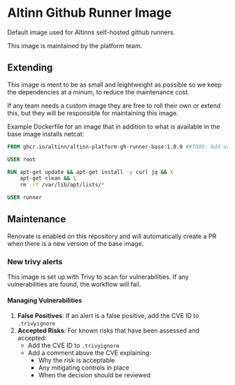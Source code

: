 # Altinn Github Runner Image
Default image used for Altinns self-hosted github runners.

This image is maintained by the platform team.

## Extending

This image is ment to be as small and leightweight as possible so we keep the dependencies at a minum, to reduce the maintenance cost.

If any team needs a custom image they are free to roll their own or extend this, but they will be responsible for maintaining this image.

Example Dockerfile for an image that in addition to what is available in the base image installs netcat:

```Dockerfile
FROM ghcr.io/altinn/altinn-platform-gh-runner-base:1.0.0 ##TODO: Add actual image name when available

USER root

RUN apt-get update && apt-get install -y curl jq && \
    apt-get clean && \
    rm -rf /var/lib/apt/lists/*

USER runner
```

## Maintenance
Renovate is enabled on this repository and will automatically create a PR when there is a new version of the base image.

### New trivy alerts
This image is set up with Trivy to scan for vulnerabilities. If any vulnerabilities are found, the workflow will fail.

#### Managing Vulnerabilities
1. **False Positives**: If an alert is a false positive, add the CVE ID to `.trivyignore`
2. **Accepted Risks**: For known risks that have been assessed and accepted:
   - Add the CVE ID to `.trivyignore`
   - Add a comment above the CVE explaining:
     - Why the risk is acceptable
     - Any mitigating controls in place
     - When the decision should be reviewed